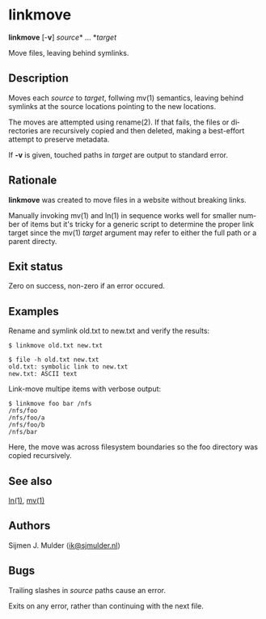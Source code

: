 linkmove
========

**linkmove** [-**v**] *source** ... **target*

Move files, leaving behind symlinks.

Description
-----------
Moves each *source* to *target*, follwing mv(1) semantics, leaving behind
symlinks at the source locations pointing to the new locations.

The moves are attempted using rename(2).  If that fails, the files or di‐
rectories are recursively copied and then deleted, making a best-effort
attempt to preserve metadata.

If **-v** is given, touched paths in *target* are output to standard error.

Rationale
---------
**linkmove** was created to move files in a website without breaking links.

Manually invoking mv(1) and ln(1) in sequence works well for smaller num‐
ber of items but it's tricky for a generic script to determine the proper
link target since the mv(1) *target* argument may refer to either the full
path or a parent directy.

Exit status
-----------
Zero on success, non-zero if an error occured.

Examples
--------
Rename and symlink old.txt to new.txt and verify the results:

    $ linkmove old.txt new.txt

    $ file -h old.txt new.txt
    old.txt: symbolic link to new.txt
    new.txt: ASCII text

Link-move multipe items with verbose output:

    $ linkmove foo bar /nfs
    /nfs/foo
    /nfs/foo/a
    /nfs/foo/b
    /nfs/bar

Here, the move was across filesystem boundaries so the foo directory was
copied recursively.

See also
--------
[ln(1)](http://man.openbsd.org/ln.1),
[mv(1)](http://man.openbsd.org/mv.1)

Authors
-------
Sijmen J. Mulder ⟨<ik@sjmulder.nl>⟩

Bugs
----
Trailing slashes in *source* paths cause an error.

Exits on any error, rather than continuing with the next file.
